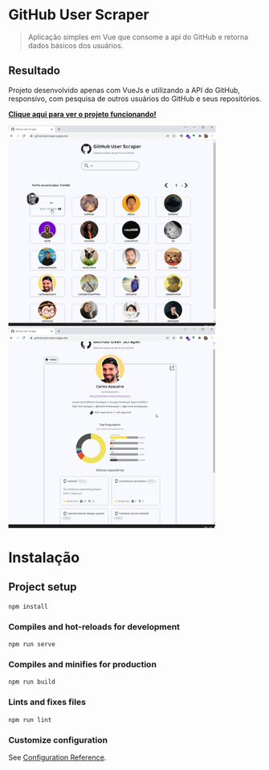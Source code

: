 # GitHub User Scraper

> Aplicação simples em Vue que consome a api do GitHub e retorna dados básicos dos usuários.

## Resultado

Projeto desenvolvido apenas com VueJs e utilizando a API do GitHub, responsivo, com pesquisa de outros usuários do GitHub e seus repositórios.

**[Clique aqui para ver o projeto funcionando!](https://githubuserscraper.pages.dev/)**

<code><img height="400" src="2022-01-18 14_05_36-.png"></code>
<code><img height="400" src="2022-01-18 14_06_38-.png"></code>

# Instalação

## Project setup

```
npm install
```

### Compiles and hot-reloads for development

```
npm run serve
```

### Compiles and minifies for production

```
npm run build
```

### Lints and fixes files

```
npm run lint
```

### Customize configuration

See [Configuration Reference](https://cli.vuejs.org/config/).
